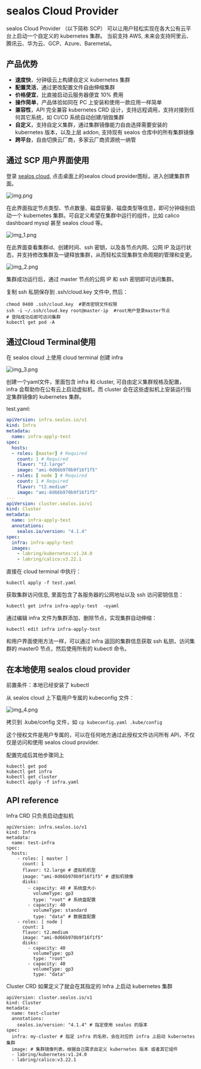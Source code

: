 # sealos Cloud Provider

sealos Cloud Provider （以下简称 SCP）
可以让用户轻松实现在各大公有云平台上启动一个自定义的 kubernetes 集群。
当前支持 AWS, 未来会支持阿里云、腾讯云、华为云、GCP、Azure、Baremetal。

## 产品优势

* **速度快**，分钟级云上构建自定义 kubernetes 集群
* **配置灵活**，通过更改配置文件自由伸缩集群
* **价格便宜**，比直接启动云服务器便宜 10% 费用
* **操作简单**，产品体验如同在 PC 上安装和使用一款应用一样简单
* **兼容性**，API 完全兼容 kubernetes CRD 设计，支持远程调用，支持对接到任何其它系统，如 CI/CD 系统自动创建/销毁集群
* **自定义**，支持自定义集群，通过集群镜像能力自由选择需要安装的 kubernetes 版本，以及上层 addon, 支持现有 sealos 仓库中的所有集群镜像
* **跨平台**，自由切换云厂商，多家云厂商资源统一纳管


## 通过 SCP 用户界面使用

登录 [sealos cloud](https://cloud.sealos.io), 点击桌面上的sealos cloud provider图标，进入创建集群界面。

![img.png](img.png)

在此界面指定节点类型、节点数量、磁盘容量、磁盘类型等信息，即可分钟级别启动一个 kubernetes 集群。可自定义希望在集群中运行的组件，比如 calico dashboard mysql 甚至 sealos cloud 等。

![img_1.png](img_1.png)

在此界面查看集群id、创建时间、ssh 密钥，以及各节点内网、公网 IP 及运行状态，并支持修改集群及一键释放集群，从而轻松实现集群生命周期的管理和变更。

![img_2.png](img_2.png)

集群成功运行后，通过 master 节点的公网 IP 和 ssh 密钥即可访问集群。

复制 ssh 私钥保存到 .ssh/cloud.key 文件中, 然后：
```shell
chmod 0400 .ssh/cloud.key  #更改密钥文件权限
ssh -i ~/.ssh/cloud.key root@master-ip  #root用户登录master节点
# 登陆成功后即可访问集群
kubectl get pod -A
```

## 通过Cloud Terminal使用

在 sealos cloud 上使用 cloud terminal 创建 infra

![img_3.png](img_3.png)

创建一个yaml文件，里面包含 infra 和 cluster, 可自由定义集群规格及配置，infra 会帮助你在公有云上启动虚拟机，而 cluster 会在这些虚拟机上安装运行指定集群镜像的 kubernetes 集群。

test.yaml:
```yaml
apiVersion: infra.sealos.io/v1
kind: Infra
metadata:
  name: infra-apply-test
spec:
  hosts:
  - roles: [master] # Required
    count: 1 # Required
    flavor: "t2.large"
    image: "ami-0d66b970b9f16f1f5" 
  - roles: [ node ] # Required
    count: 1 # Required
    flavor: "t2.medium"
    image: "ami-0d66b970b9f16f1f5"
---
apiVersion: cluster.sealos.io/v1
kind: Cluster
metadata:
  name: infra-apply-test
  annotations:
    sealos.io/version: "4.1.4"
spec:
  infra: infra-apply-test
  images:
    - labring/kubernetes:v1.24.0
    - labring/calico:v3.22.1
```

直接在 cloud terminal 中执行：
```shell
kubectl apply -f test.yaml
```

获取集群访问信息, 里面包含了各服务器的公网地址以及 ssh 访问密钥信息：
```shell
kubectl get infra infra-apply-test  -oyaml
```

通过编辑 infra 文件为集群添加、删除节点，实现集群自动伸缩：
```shell
kubectl edit infra infra-apply-test
```

和用户界面使用方法一样，可以通过 infra 返回的集群信息获取 ssh 私钥，访问集群的 master0 节点，然后使用所有的 kubectl 命令。


## 在本地使用 sealos cloud provider

前置条件：本地已经安装了 kubectl

从 sealos cloud 上下载用户专属的 kubeconfig 文件：

![img_4.png](img_4.png)

拷贝到 .kube/config 文件，如 `cp kubeconfig.yaml .kube/config`

这个授权文件是用户专属的，可以在任何地方通过此授权文件访问所有 API，不仅仅是访问和使用 sealos cloud provider.

配置完成后其他步骤同上

```shell
kubectl get pod
kubectl get infra
kubectl get cluster
kubectl apply -f infra.yaml
```

## API reference

Infra CRD 只负责启动虚拟机
```shell
apiVersion: infra.sealos.io/v1
kind: Infra
metadata:
  name: test-infra
spec:
  hosts:
    - roles: [ master ]
      count: 1
      flavor: t2.large # 虚拟机机型
      image: "ami-0d66b970b9f16f1f5" # 虚拟机镜像
      disks:
        - capacity: 40 # 系统盘大小
          volumeType: gp3
          type: "root" # 系统盘配置
        - capacity: 40
          volumeType: standard
          type: "data" # 数据盘配置
    - roles: [ node ]
      count: 1
      flavor: t2.medium
      image: "ami-0d66b970b9f16f1f5"
      disks:
        - capacity: 40
          volumeType: gp3
          type: "root"
        - capacity: 40
          volumeType: gp3
          type: "data"
```

Cluster CRD 如果定义了就会在其指定的 Infra 上启动 kubernetes 集群

```shell
apiVersion: cluster.sealos.io/v1
kind: Cluster
metadata:
  name: test-cluster
  annotations:
    sealos.io/version: "4.1.4" # 指定使用 sealos 的版本
spec:
  infra: my-cluster # 指定 infra 的名称，会在对应的 infra 上启动 kubernetes 集群
  image: # 集群镜像列表，根据自己需求自定义 kubernetes 版本 或者其它组件
  - labring/kubernetes:v1.24.0
  - labring/calico:v3.22.1
```